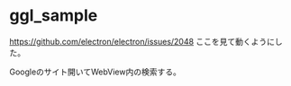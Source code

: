 # ggl_sample

https://github.com/electron/electron/issues/2048
ここを見て動くようにした。

Googleのサイト開いてWebView内の検索する。

